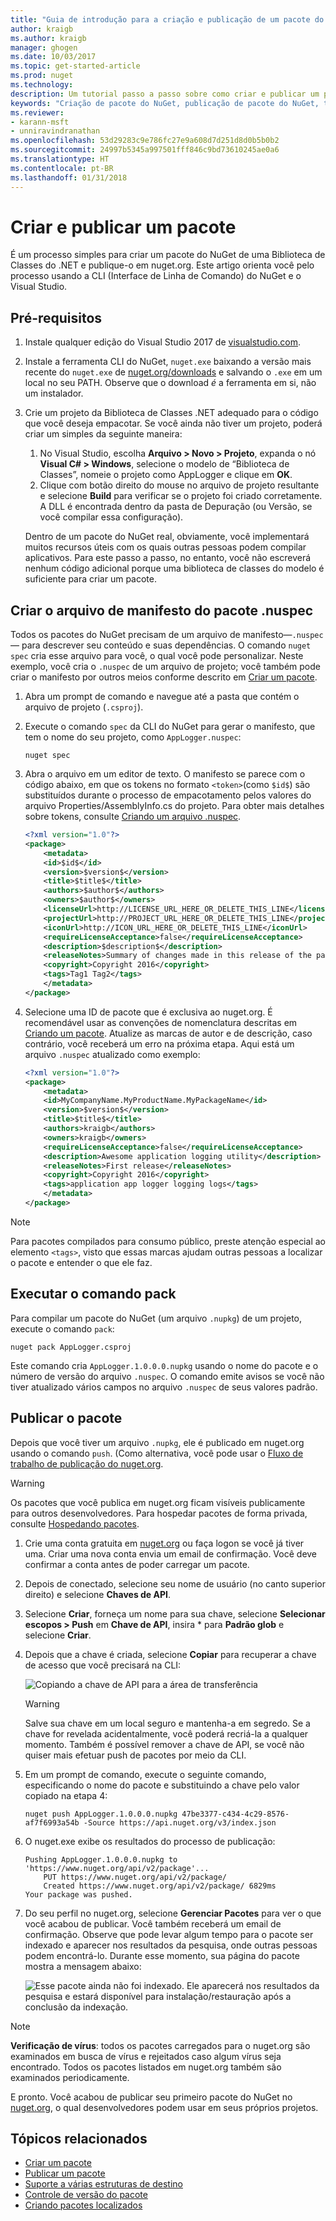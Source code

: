 ```yaml
---
title: "Guia de introdução para a criação e publicação de um pacote do NuGet | Microsoft Docs"
author: kraigb
ms.author: kraigb
manager: ghogen
ms.date: 10/03/2017
ms.topic: get-started-article
ms.prod: nuget
ms.technology: 
description: Um tutorial passo a passo sobre como criar e publicar um pacote do NuGet usando a interface de linha de comando nuget.exe e o Visual Studio.
keywords: "Criação de pacote do NuGet, publicação de pacote do NuGet, tutorial do NuGet"
ms.reviewer:
- karann-msft
- unniravindranathan
ms.openlocfilehash: 53d29283c9e786fc27e9a608d7d251d8d0b5b0b2
ms.sourcegitcommit: 24997b5345a997501fff846c9bd73610245ae0a6
ms.translationtype: HT
ms.contentlocale: pt-BR
ms.lasthandoff: 01/31/2018
---
```

# <a name="create-and-publish-a-package"></a>Criar e publicar um pacote

É um processo simples para criar um pacote do NuGet de uma Biblioteca de Classes do .NET e publique-o em nuget.org. Este artigo orienta você pelo processo usando a CLI (Interface de Linha de Comando) do NuGet e o Visual Studio.

## <a name="pre-requisites"></a>Pré-requisitos

1. Instale qualquer edição do Visual Studio 2017 de [visualstudio.com](https://www.visualstudio.com/).

1. Instale a ferramenta CLI do NuGet, `nuget.exe` baixando a versão mais recente do `nuget.exe` de [nuget.org/downloads](https://nuget.org/downloads) e salvando o `.exe` em um local no seu PATH. Observe que o download *é* a ferramenta em si, não um instalador.

1. Crie um projeto da Biblioteca de Classes .NET adequado para o código que você deseja empacotar. Se você ainda não tiver um projeto, poderá criar um simples da seguinte maneira:
    1. No Visual Studio, escolha **Arquivo > Novo > Projeto**, expanda o nó **Visual C# > Windows**, selecione o modelo de “Biblioteca de Classes”, nomeie o projeto como AppLogger e clique em **OK**.
    1. Clique com botão direito do mouse no arquivo de projeto resultante e selecione **Build** para verificar se o projeto foi criado corretamente. A DLL é encontrada dentro da pasta de Depuração (ou Versão, se você compilar essa configuração).

    Dentro de um pacote do NuGet real, obviamente, você implementará muitos recursos úteis com os quais outras pessoas podem compilar aplicativos. Para este passo a passo, no entanto, você não escreverá nenhum código adicional porque uma biblioteca de classes do modelo é suficiente para criar um pacote.

## <a name="create-the-nuspec-package-manifest-file"></a>Criar o arquivo de manifesto do pacote .nuspec

Todos os pacotes do NuGet precisam de um arquivo de manifesto&mdash;`.nuspec`&mdash; para descrever seu conteúdo e suas dependências. O comando `nuget spec` cria esse arquivo para você, o qual você pode personalizar. Neste exemplo, você cria o `.nuspec` de um arquivo de projeto; você também pode criar o manifesto por outros meios conforme descrito em [Criar um pacote](../create-packages/creating-a-package.md).

1. Abra um prompt de comando e navegue até a pasta que contém o arquivo de projeto (`.csproj`).

1. Execute o comando `spec` da CLI do NuGet para gerar o manifesto, que tem o nome do seu projeto, como `AppLogger.nuspec`:

    ```cli
    nuget spec
    ```

1. Abra o arquivo em um editor de texto. O manifesto se parece com o código abaixo, em que os tokens no formato `<token>`(como `$id$`) são substituídos durante o processo de empacotamento pelos valores do arquivo Properties/AssemblyInfo.cs do projeto. Para obter mais detalhes sobre tokens, consulte [Criando um arquivo .nuspec](../create-packages/creating-a-package.md#creating-the-nuspec-file).

    ```xml
    <?xml version="1.0"?>
    <package>
        <metadata>
        <id>$id$</id>
        <version>$version$</version>
        <title>$title$</title>
        <authors>$author$</authors>
        <owners>$author$</owners>
        <licenseUrl>http://LICENSE_URL_HERE_OR_DELETE_THIS_LINE</licenseUrl>
        <projectUrl>http://PROJECT_URL_HERE_OR_DELETE_THIS_LINE</projectUrl>
        <iconUrl>http://ICON_URL_HERE_OR_DELETE_THIS_LINE</iconUrl>
        <requireLicenseAcceptance>false</requireLicenseAcceptance>
        <description>$description$</description>
        <releaseNotes>Summary of changes made in this release of the package.</releaseNotes>
        <copyright>Copyright 2016</copyright>
        <tags>Tag1 Tag2</tags>
        </metadata>
    </package>
    ```

1. Selecione uma ID de pacote que é exclusiva ao nuget.org. É recomendável usar as convenções de nomenclatura descritas em [Criando um pacote](../create-packages/creating-a-package.md#choosing-a-unique-package-identifier-and-setting-the-version-number). Atualize as marcas de autor e de descrição, caso contrário, você receberá um erro na próxima etapa. Aqui está um arquivo `.nuspec` atualizado como exemplo:

    ```xml
    <?xml version="1.0"?>
    <package>
        <metadata>
        <id>MyCompanyName.MyProductName.MyPackageName</id>
        <version>$version$</version>
        <title>$title$</title>
        <authors>kraigb</authors>
        <owners>kraigb</owners>
        <requireLicenseAcceptance>false</requireLicenseAcceptance>
        <description>Awesome application logging utility</description>
        <releaseNotes>First release</releaseNotes>
        <copyright>Copyright 2016</copyright>
        <tags>application app logger logging logs</tags>
        </metadata>
    </package>
    ```

> [!Note]
> Para pacotes compilados para consumo público, preste atenção especial ao elemento `<tags>`, visto que essas marcas ajudam outras pessoas a localizar o pacote e entender o que ele faz.

## <a name="run-the-pack-command"></a>Executar o comando pack

Para compilar um pacote do NuGet (um arquivo `.nupkg`) de um projeto, execute o comando `pack`:

```cli
nuget pack AppLogger.csproj
```

Este comando cria `AppLogger.1.0.0.0.nupkg` usando o nome do pacote e o número de versão do arquivo `.nuspec`. O comando emite avisos se você não tiver atualizado vários campos no arquivo `.nuspec` de seus valores padrão.

## <a name="publish-the-package"></a>Publicar o pacote

Depois que você tiver um arquivo `.nupkg`, ele é publicado em nuget.org usando o comando `push`. (Como alternativa, você pode usar o [Fluxo de trabalho de publicação do nuget.org](../create-packages/publish-a-package.md#publish-to-nugetorg).

> [!Warning]
> Os pacotes que você publica em nuget.org ficam visíveis publicamente para outros desenvolvedores. Para hospedar pacotes de forma privada, consulte [Hospedando pacotes](../hosting-packages/overview.md).

1. Crie uma conta gratuita em [nuget.org](https://www.nuget.org/users/account/LogOn?returnUrl=%2F) ou faça logon se você já tiver uma. Criar uma nova conta envia um email de confirmação. Você deve confirmar a conta antes de poder carregar um pacote.

1. Depois de conectado, selecione seu nome de usuário (no canto superior direito) e selecione **Chaves de API**.

1. Selecione **Criar**, forneça um nome para sua chave, selecione **Selecionar escopos > Push** em **Chave de API**, insira * para **Padrão glob** e selecione **Criar**.

1. Depois que a chave é criada, selecione **Copiar** para recuperar a chave de acesso que você precisará na CLI:

    ![Copiando a chave de API para a área de transferência](media/QS_Create-02-APIKey.png)

    > [!Warning]
    > Salve sua chave em um local seguro e mantenha-a em segredo. Se a chave for revelada acidentalmente, você poderá recriá-la a qualquer momento. Também é possível remover a chave de API, se você não quiser mais efetuar push de pacotes por meio da CLI.

1. Em um prompt de comando, execute o seguinte comando, especificando o nome do pacote e substituindo a chave pelo valor copiado na etapa 4:

    ```cli
    nuget push AppLogger.1.0.0.0.nupkg 47be3377-c434-4c29-8576-af7f6993a54b -Source https://api.nuget.org/v3/index.json
    ```

1. O nuget.exe exibe os resultados do processo de publicação:

    ```output
    Pushing AppLogger.1.0.0.0.nupkg to 'https://www.nuget.org/api/v2/package'...
        PUT https://www.nuget.org/api/v2/package/
        Created https://www.nuget.org/api/v2/package/ 6829ms
    Your package was pushed. 
    ```

1. Do seu perfil no nuget.org, selecione **Gerenciar Pacotes** para ver o que você acabou de publicar. Você também receberá um email de confirmação. Observe que pode levar algum tempo para o pacote ser indexado e aparecer nos resultados da pesquisa, onde outras pessoas podem encontrá-lo. Durante esse momento, sua página do pacote mostra a mensagem abaixo:

    ![Esse pacote ainda não foi indexado. Ele aparecerá nos resultados da pesquisa e estará disponível para instalação/restauração após a conclusão da indexação.](media/QS_Create-03-NotIndexed.png)

> [!Note]
> **Verificação de vírus**: todos os pacotes carregados para o nuget.org são examinados em busca de vírus e rejeitados caso algum vírus seja encontrado. Todos os pacotes listados em nuget.org também são examinados periodicamente.

E pronto. Você acabou de publicar seu primeiro pacote do NuGet no [nuget.org](https://www.nuget.org/), o qual desenvolvedores podem usar em seus próprios projetos.

## <a name="related-topics"></a>Tópicos relacionados

- [Criar um pacote](../create-packages/creating-a-package.md)
- [Publicar um pacote](../create-packages/publish-a-package.md)
- [Suporte a várias estruturas de destino](../create-packages/supporting-multiple-target-frameworks.md)
- [Controle de versão do pacote](../reference/package-versioning.md)
- [Criando pacotes localizados](../create-packages/creating-localized-packages.md)
